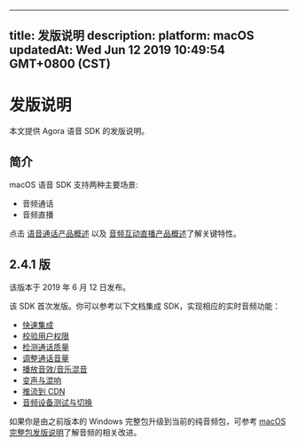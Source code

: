 
---
title: 发版说明
description: 
platform: macOS
updatedAt: Wed Jun 12 2019 10:49:54 GMT+0800 (CST)
---
# 发版说明

本文提供 Agora 语音 SDK 的发版说明。

## **简介**

macOS 语音 SDK 支持两种主要场景:

-   音频通话
-   音频直播

点击 [语音通话产品概述](https://docs.agora.io/cn/Voice/product_voice?platform=All%20Platforms) 以及 [音频互动直播产品概述](https://docs.agora.io/cn/Audio%20Broadcast/product_live_audio?platform=All%20Platforms)了解关键特性。

## **2.4.1 版**

该版本于 2019 年 6 月 12 日发布。

该 SDK 首次发版。你可以参考以下文档集成 SDK，实现相应的实时音频功能：

- [快速集成](../../cn/Audio%20Broadcast/mac_video.md)
- [校验用户权限](../../cn/Audio%20Broadcast/token.md)
- [检测通话质量](../../cn/Audio%20Broadcast/in_call_statistics_macos_audio.md)
- [调整通话音量](../../cn/Audio%20Broadcast/volume_mac.md)
- [播放音效/音乐混音](../../cn/Audio%20Broadcast/effect_mixing_mac.md)
- [变声与混响](../../cn/Audio%20Broadcast/voice_effect_mac.md)
- [推流到 CDN](../../cn/Audio%20Broadcast/push_stream_ios2.0_audio.md)
- [音频设备测试与切换](../../cn/Audio%20Broadcast/switch_audio_device_mac.md)

如果你是由之前版本的 Windows 完整包升级到当前的纯音频包，可参考 [macOS 完整包发版说明](../../cn/Audio%20Broadcast/release_mac_video.md)了解音频的相关改进。
